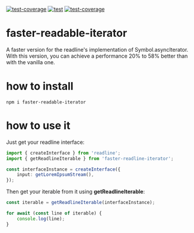 [![test-coverage](https://github.com/Farenheith/faster-readable-iterator/actions/workflows/test-coverage.yml/badge.svg)](https://github.com/Farenheith/faster-readable-iterator/actions/workflows/test-coverage.yml)
[![test](https://github.com/Farenheith/faster-readable-iterator/actions/workflows/test.yml/badge.svg)](https://github.com/Farenheith/faster-readable-iterator/actions/workflows/test.yml)
[![test-coverage](https://github.com/Farenheith/faster-readable-iterator/actions/workflows/test-coverage.yml/badge.svg)](https://github.com/Farenheith/faster-readable-iterator/actions/workflows/test-coverage.yml)

# faster-readable-iterator
A faster version for the readline's implementation of Symbol.asyncIterator.
With this version, you can achieve a performance 20% to 58% better than with the vanilla one.

# how to install

```
npm i faster-readable-iterator

```

# how to use it

Just get your readline interface:

```ts
import { createInterface } from 'readline';
import { getReadlineIterable } from 'faster-readline-iterator';

const interfaceInstance = createInterface({
    input: getLoremIpsumStream(),
});
```

Then get your iterable from it using **getReadlineIterable**:

```ts
const iterable = getReadlineIterable(interfaceInstance);

for await (const line of iterable) {
    console.log(line);
}
```